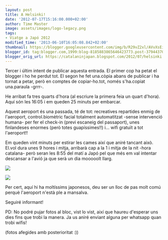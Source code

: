 ```yaml
---
layout: post
title: A Helsinki!
date: '2012-07-17T15:16:00.000+02:00'
author: Time Master
image: assets/images/logo-legacy.png
tags:
- Viatge a Japó 2012
modified_time: '2013-06-10T16:05:08.842+02:00'
thumbnail: https://blogger.googleusercontent.com/img/b/R29vZ2xl/AVvXsEiyscSy4qzxZufmW1rdszXcdqacldvc1k-h4l6pftD-7ijrVayF9aUY1nBDGHvjGiJLSfmqozrKOiG0jbdzDFX5Sg3xMAcI6zHcS2VFZOsbqgephIOC7ygpqirLa1lJlC8u8m90GG_LDPk/s72-c/IMG_20120717_081831.jpg
blogger_id: tag:blogger.com,1999:blog-8185883865646423773.post-3794437019073839220
blogger_orig_url: https://catalaninjapan.blogspot.com/2012/07/helsinki.html
---
```


Tercer i últim intent de publicar aquesta entrada. El primer cop ha petat el blogger i ho he perdut tot. El segon he fet una.còpia abans de publicar i ha tornat a petar, però en comptes de copiar-ho.tot, només s'ha.copiat una.paraula -grrr-.
  

  

He arribat fa tres quarts d'hora (al escriure la primera feia un quart d'hora). Aquí són les 16:05 i em queden 25 minuts per embarcar.
  

  

Aquest aeroport és una passada, té de tot: recreatives repartides enmig de l'aeroport, control.biomètric facial totalment automatitzat -sense intervenció humana- per fer el check-in (previ escaneig del passaport), unes finlandeses enormes (però totes guapíssimes!!) i... wifi gratuït a tot l'aeroport!!
  

  

Em queden vint minuts per estirar les cames així que aniré tancant això. El.vol dura unes 9 hores i mitja, arribarà cap a la 1 i mitja de la nit -hora catalana- però seran les 8:55 del matí a Japó pel que més em val intentar descansar a l'avió ja que serà un dia mooooolt llarg.
  

  

[![](https://blogger.googleusercontent.com/img/b/R29vZ2xl/AVvXsEiyscSy4qzxZufmW1rdszXcdqacldvc1k-h4l6pftD-7ijrVayF9aUY1nBDGHvjGiJLSfmqozrKOiG0jbdzDFX5Sg3xMAcI6zHcS2VFZOsbqgephIOC7ygpqirLa1lJlC8u8m90GG_LDPk/s320/IMG_20120717_081831.jpg)](https://blogger.googleusercontent.com/img/b/R29vZ2xl/AVvXsEiyscSy4qzxZufmW1rdszXcdqacldvc1k-h4l6pftD-7ijrVayF9aUY1nBDGHvjGiJLSfmqozrKOiG0jbdzDFX5Sg3xMAcI6zHcS2VFZOsbqgephIOC7ygpqirLa1lJlC8u8m90GG_LDPk/s1600/IMG_20120717_081831.jpg)
  

[![](https://blogger.googleusercontent.com/img/b/R29vZ2xl/AVvXsEgeX4Q5l_1EZH8UjntqLPq-sa5pjrH1o9LcUGZNjskqTbIG1WnA3Jk9pnAVlquLQNeCGVpOl0f3f_5z2SbqJlPljIqjkjlKpSmahkaP_Yk_tYNwXF-If2yIZsjEQ6easV3odh9gHdYIpJc/s320/IMG_20120717_143628.jpg)](https://blogger.googleusercontent.com/img/b/R29vZ2xl/AVvXsEgeX4Q5l_1EZH8UjntqLPq-sa5pjrH1o9LcUGZNjskqTbIG1WnA3Jk9pnAVlquLQNeCGVpOl0f3f_5z2SbqJlPljIqjkjlKpSmahkaP_Yk_tYNwXF-If2yIZsjEQ6easV3odh9gHdYIpJc/s1600/IMG_20120717_143628.jpg)
  

  

Per cert, aquí hi ha moltíssims japonesos, deu ser un lloc de pas molt comú perquè l'aeroport n'està ple a mansalva.
  

  

Seguiré informant!
  

  

PD: No podré pujar fotos al bloc, vist lo vist, així que haureu d'esperar uns dies fins que trobi la manera. Ja us aniré enviant alguna per whatsapp quan trobi wifis!
  

(fotos afegides amb posterioritat :))